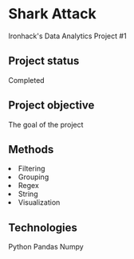 # Shark Attack
Ironhack's Data Analytics Project #1 

## Project status
Completed

## Project objective
The goal of the project 

## Methods
<li>Filtering</li>
<li>Grouping</li>
<li>Regex</li>
<li>String</li>
<li>Visualization</li>

## Technologies
Python
Pandas
Numpy
